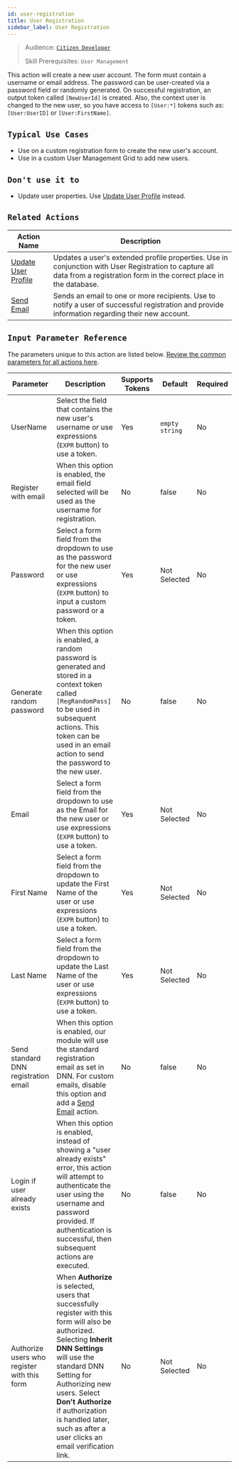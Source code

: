 ```yaml
---
id: user-registration
title: User Registration
sidebar_label: User Registration
---
```


> Audience: [`Citizen Developer`](/audience#citizen-developers.md)
>
> Skill Prerequisites: `User Management`

This action will create a new user account. The form must contain a username or email address. The password can be user-created via a password field or randomly generated. On successful registration, an output token called `[NewUserId]` is created. Also, the context user is changed to the new user, so you have access to `[User:*]` tokens such as: `[User:UserID]` or `[User:FirstName]`.

## `Typical Use Cases`

- Use on a custom registration form to create the new user's account.
- Use in a custom User Management Grid to add new users.

## `Don't use it to`

- Update user properties. Use [Update User Profile](/actions/update-user-profile.md) instead.

## `Related Actions`

| Action Name | Description |
| -- | -- |
| [Update User Profile](/actions/update-user-profile.md) | Updates a user's extended profile properties. Use in conjunction with User Registration to capture all data from a registration form in the correct place in the database. |
| [Send Email](/actions/send-email.md) | Sends an email to one or more recipients. Use to notify a user of successful registration and provide information regarding their new account. |

## `Input Parameter Reference`

The parameters unique to this action are listed below. [Review the common parameters for all actions here](/actions/common-parameters.md).

| Parameter | Description | Supports Tokens | Default | Required |
| -- | -- | -- | -- | -- |
| UserName | Select the field that contains the new user's username or use expressions (`EXPR` button) to use a token.  | Yes | `empty string` | No |
| Register with email | When this option is enabled, the email field selected will be used as the username for registration. | No | false | No |
| Password | Select a form field from the dropdown to use as the password for the new user or use expressions (`EXPR` button) to input a custom password or a token. | Yes | Not Selected | No |
| Generate random password | When this option is enabled, a random password is generated and stored in a context token called `[RegRandomPass]` to be used in subsequent actions. This token can be used in an email action to send the password to the new user. | No | false | No |
| Email | Select a form field from the dropdown to use as the Email for the new user or use expressions (`EXPR` button) to use a token. | Yes | Not Selected | No |
| First Name | Select a form field from the dropdown to update the First Name of the user or use expressions (`EXPR` button) to use a token. | Yes | Not Selected | No |
| Last Name | Select a form field from the dropdown to update the Last Name of the user or use expressions (`EXPR` button) to use a token. | Yes | Not Selected | No |
| Send standard DNN registration email | When this option is enabled, our module will use the standard registration email as set in DNN. For custom emails, disable this option and add a [Send Email](/actions/send-email.md) action. | No | false | No |
| Login if user already exists | When this option is enabled, instead of showing a "user already exists" error, this action will attempt to authenticate the user using the username and password provided. If authentication is successful, then subsequent actions are executed. | No | false | No |
| Authorize users who register with this form | When **Authorize** is selected, users that successfully register with this form will also be authorized. Selecting **Inherit DNN Settings** will use the standard DNN Setting for Authorizing new users. Select **Don't Authorize** if authorization is handled later, such as after a user clicks an email verification link. | No | Not Selected | No |

